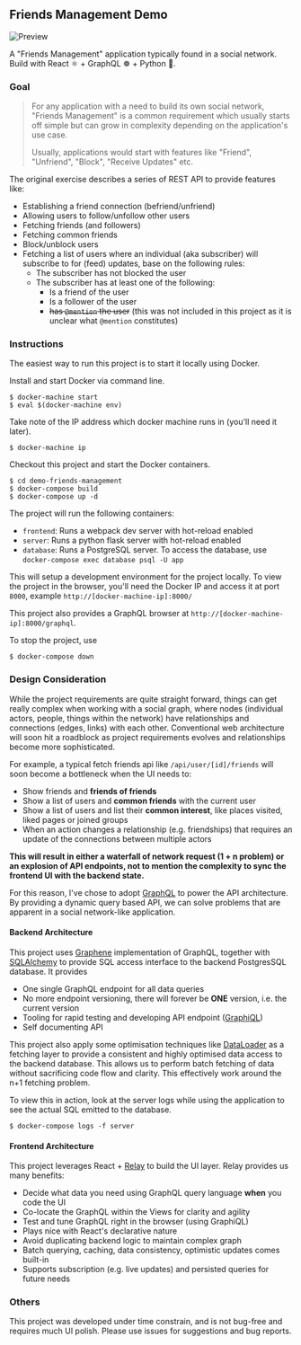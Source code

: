 ## Friends Management Demo

![Preview](https://raw.githubusercontent.com/ivanchoo/demo-friends-management/master/preview.gif)

A "Friends Management" application typically found in a social network. Build with React ⚛ + GraphQL ☸ + Python 🐍.

### Goal

> For any application with a need to build its own social network, "Friends Management" is a common requirement which usually starts off simple but can grow in complexity depending on the application's use case.
>
> Usually, applications would start with features like "Friend", "Unfriend", "Block", "Receive Updates" etc.

The original exercise describes a series of REST API to provide features like:
 - Establishing a friend connection (befriend/unfriend)
 - Allowing users to follow/unfollow other users
 - Fetching friends (and followers)
 - Fetching common friends
 - Block/unblock users
 - Fetching a list of users where an individual (aka subscriber) will subscribe to for (feed) updates, base on the following rules:
   - The subscriber has not blocked the user
   - The subscriber has at least one of the following:
     - Is a friend of the user
     - Is a follower of the user
     - ~~has `@mention` the user~~ (this was not included in this project as it is unclear what `@mention` constitutes)

### Instructions

The easiest way to run this project is to start it locally using Docker.

Install and start Docker via command line.

```
$ docker-machine start
$ eval $(docker-machine env)
```

Take note of the IP address which docker machine runs in (you'll need it later).

```
$ docker-machine ip
```

Checkout this project and start the Docker containers.

```
$ cd demo-friends-management
$ docker-compose build
$ docker-compose up -d
```

The project will run the following containers:

 - `frontend`: Runs a webpack dev server with hot-reload enabled
 - `server`: Runs a python flask server with hot-reload enabled
 - `database`: Runs a PostgreSQL server. To access the database, use `docker-compose exec database psql -U app`

This will setup a development environment for the project locally. To view the project in the browser, you'll need the Docker IP and access it at port `8000`, example `http://[docker-machine-ip]:8000/`

This project also provides a GraphQL browser at `http://[docker-machine-ip]:8000/graphql`.

To stop the project, use

```
$ docker-compose down
```

### Design Consideration

While the project requirements are quite straight forward, things can get really complex when working with a social graph, where nodes (individual actors, people, things within the network) have relationships and connections (edges, links) with each other. Conventional web architecture will soon hit a roadblock as project requirements evolves and relationships become more sophisticated.

For example, a typical fetch friends api like `/api/user/[id]/friends` will soon become a bottleneck when the UI needs to:
- Show friends and **friends of friends**
- Show a list of users and **common friends** with the current user
- Show a list of users and list their **common interest**, like places visited, liked pages or joined groups
- When an action changes a relationship (e.g. friendships) that requires an update of the connections between multiple actors

**This will result in either a waterfall of network request (1 + n problem) or an explosion of API endpoints, not to mention the complexity to sync the frontend UI with the backend state.**

For this reason, I've chose to adopt [GraphQL](http://graphql.org) to power the API architecture. By providing a dynamic query based API, we can solve problems that are apparent in a social network-like application.

#### Backend Architecture

This project uses [Graphene](http://graphene-python.org) implementation of GraphQL, together with [SQLAlchemy](https://www.sqlalchemy.org) to provide SQL access interface to the backend PostgresSQL database. It provides

- One single GraphQL endpoint for all data queries
- No more endpoint versioning, there will forever be **ONE** version, i.e. the current version
- Tooling for rapid testing and developing API endpoint ([GraphiQL](https://github.com/graphql/graphiql))
- Self documenting API

This project also apply some optimisation techniques like [DataLoader](http://docs.graphene-python.org/en/latest/execution/dataloader/) as a fetching layer to provide a consistent and highly optimised data access to the backend database. This allows us to perform batch fetching of data without sacrificing code flow and clarity. This effectively work around the n+1 fetching problem.

To view this in action, look at the server logs while using the application to see the actual SQL emitted to the database.

```
$ docker-compose logs -f server
```

#### Frontend Architecture

This project leverages React + [Relay](https://facebook.github.io/relay/docs/relay-modern.html) to build the UI layer. Relay provides us many benefits:

- Decide what data you need using GraphQL query language **when** you code the UI
- Co-locate the GraphQL within the Views for clarity and agility
- Test and tune GraphQL right in the browser (using GraphiQL)
- Plays nice with React's declarative nature
- Avoid duplicating backend logic to maintain complex graph
- Batch querying, caching, data consistency, optimistic updates comes built-in
- Supports subscription (e.g. live updates) and persisted queries for future needs

### Others

This project was developed under time constrain, and is not bug-free and requires much UI polish. Please use issues for suggestions and bug reports.
